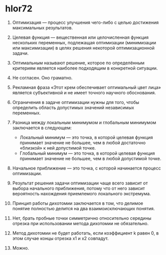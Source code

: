 # hlor72

1. Оптимизация — процесс улучшения чего-либо с целью достижения максимальных результатов.

2. Целевая функция — вещественная или целочисленная функция нескольких переменных, подлежащая оптимизации (минимизации или максимизации) в целях решения некоторой оптимизационной задачи.

3. Оптимальным называют решение, которое по определённым критериям является наиболее подходящим в конкретной ситуации.

4. Не согласен. Оно граматно.

5. Рекламная фраза «Этот крем обеспечивает оптимальный цвет лица» является субъективной и не имеет точного научного обоснования.

6. Ограничения в задаче оптимизации нужны для того, чтобы определить область допустимых значений независимых переменных.

7. Разница между локальным минимумом и глобальным минимумом заключается в следующем:

   - Локальный минимум — это точка, в которой целевая функция принимает значение не большее, чем в любой достаточно «близкой» к ней допустимой точке. 
   - Глобальный минимум — это точка, в которой целевая функция принимает значение не большее, чем в любой допустимой точке.
  
8. Начальное приближение — это точка, с которой начинается процесс оптимизации.

9. Результат решения задачи оптимизации чаще всего зависит от выбора начального приближения, потому что от него зависит вероятность нахождения приемлемого локального экстремума.

10. Принцип работы дихотомии заключается в том, что делимое понятие полностью делится на два взаимоисключающих понятия.

11. Нет, брать пробные точки симметрично относительно середины отрезка при использовании метода дихотомии не обязательно.

12. Метод дихотомии не будет работать, если коэффициент k равен 0, в этом случае концы отрезка x1 и x2 совпадут.

13. Можно.
